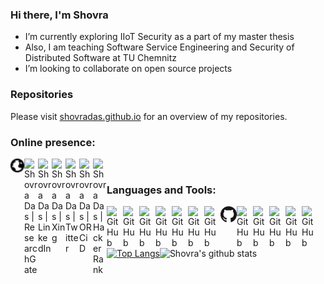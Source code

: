 ### Hi there, I'm Shovra
+ I’m currently exploring IIoT Security as a part of my master thesis
+ Also, I am teaching Software Service Engineering and Security of Distributed Software at TU Chemnitz
+ I’m looking to collaborate on open source projects

### Repositories
Please visit [shovradas.github.io](https://shovradas.github.io/) for an overview of my repositories.

### Online presence:
[<img align="left" alt="shovradas.com" width="22px" src="https://raw.githubusercontent.com/iconic/open-iconic/master/svg/globe.svg" />][website]
[<img align="left" alt="Shovra Das | ResearchGate" width="22px" src="https://simpleicons.org/icons/researchgate.svg" />][rg]
[<img align="left" alt="Shovra Das | LinkedIn" width="22px" src="https://cdn.jsdelivr.net/npm/simple-icons@v3/icons/linkedin.svg" />][linkedin]
[<img align="left" alt="Shovra Das | Xing" width="22px" src="https://cdn.jsdelivr.net/npm/simple-icons@v3/icons/xing.svg" />][xing]
[<img align="left" alt="Shovra Das | Twitter" width="22px" src="https://cdn.jsdelivr.net/npm/simple-icons@v3/icons/twitter.svg" />][twitter]
[<img align="left" alt="Shovra Das | ORCiD" width="22px" src="https://cdn.jsdelivr.net/npm/simple-icons@v3/icons/orcid.svg" />][orcid]
[<img align="left" alt="Shovra Das | HackerRank" width="22px" src="https://simpleicons.org/icons/hackerrank.svg" />][hackerrank]
<br/>

### Languages and Tools:
[<img align="left" alt="GitHub" width="26px" src="https://simpleicons.org/icons/python.svg" />][github]
[<img align="left" alt="GitHub" width="26px" src="https://simpleicons.org/icons/nodedotjs.svg" />][github]
[<img align="left" alt="GitHub" width="26px" src="https://cdn-icons-png.flaticon.com/512/152/152760.png" />][github]
[<img align="left" alt="GitHub" width="26px" src="https://simpleicons.org/icons/csharp.svg" />][github]
[<img align="left" alt="GitHub" width="26px" src="https://simpleicons.org/icons/mongodb.svg" />][github]
[<img align="left" alt="GitHub" width="26px" src="https://simpleicons.org/icons/postgresql.svg" />][github]
[<img align="left" alt="GitHub" width="26px" src="https://simpleicons.org/icons/angularjs.svg" />][github]
[<img align="left" alt="GitHub" width="26px" src="https://raw.githubusercontent.com/github/explore/78df643247d429f6cc873026c0622819ad797942/topics/github/github.png" />][github]
[<img align="left" alt="GitHub" width="26px" src="https://simpleicons.org/icons/bitbucket.svg" />][github]
[<img align="left" alt="GitHub" width="26px" src="https://simpleicons.org/icons/gitlab.svg" />][github]
[<img align="left" alt="GitHub" width="26px" src="https://simpleicons.org/icons/jirasoftware.svg" />][github]
[<img align="left" alt="GitHub" width="26px" src="https://simpleicons.org/icons/slack.svg" />][github]
[<img align="left" alt="GitHub" width="26px" src="https://simpleicons.org/icons/mattermost.svg" />][github]
<br/>
<br/>

[![Top Langs](https://github-readme-stats.vercel.app/api/top-langs/?username=shovradas&layout=compact&hide_border=true)](https://github.com/shovradas/shovradas.github.io)![Shovra's github stats](https://github-readme-stats.vercel.app/api?username=shovradas&show_icons=true&count_private=true&hide_border=true)


<!-- Definitions -->
[website]: https://shovradas.com
[hackerrank]: https://www.hackerrank.com/shovradas
[twitter]: https://twitter.com/shovradas
[linkedin]: https://linkedin.com/in/shovradas
[xing]: https://www.xing.com/profile/Shovra_Das
[orcid]: https://orcid.org/0000-0002-8505-9014
[rg]: https://www.researchgate.net/profile/Shovra_Das
[github]: https://shovradas.github.io

<!--
- 🔭 I’m currently working on ...
- 🌱 I’m currently learning ...
- 👯 I’m looking to collaborate on ...
- 🤔 I’m looking for help with ...
- 💬 Ask me about ...
- 📫 How to reach me: ...
- 😄 Pronouns: ...
- ⚡ Fun fact: ...
-->